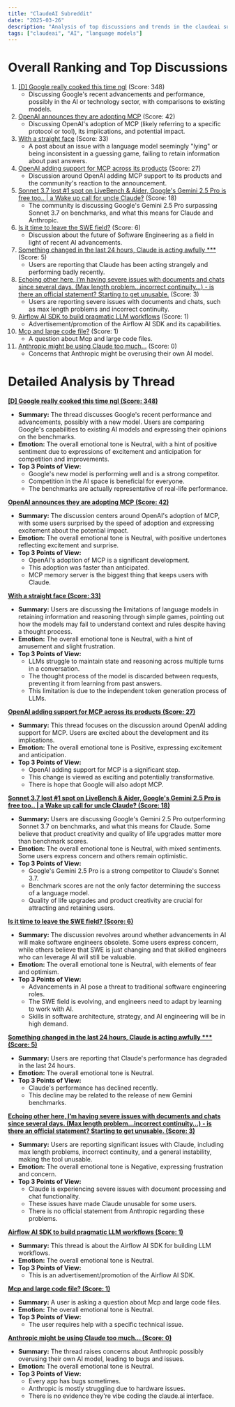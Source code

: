 ```yaml
---
title: "ClaudeAI Subreddit"
date: "2025-03-26"
description: "Analysis of top discussions and trends in the claudeai subreddit"
tags: ["claudeai", "AI", "language models"]
---
```


# Overall Ranking and Top Discussions
1.  [[D] Google really cooked this time ngl](https://i.redd.it/sju6539o72re1.jpeg) (Score: 348)
    *   Discussing Google's recent advancements and performance, possibly in the AI or technology sector, with comparisons to existing models.
2.  [OpenAI announces they are adopting MCP](https://www.reddit.com/r/ClaudeAI/comments/1jkjfq5/openai_announces_they_are_adopting_mcp/) (Score: 42)
    *   Discussing OpenAI's adoption of MCP (likely referring to a specific protocol or tool), its implications, and potential impact.
3.  [With a straight face](https://www.reddit.com/gallery/1jkjsw1) (Score: 33)
    *   A post about an issue with a language model seemingly "lying" or being inconsistent in a guessing game, failing to retain information about past answers.
4.  [OpenAI adding support for MCP across its products](https://x.com/sama/status/1904957253456941061) (Score: 27)
    *   Discussion around OpenAI adding MCP support to its products and the community's reaction to the announcement.
5.  [Sonnet 3.7 lost #1 spot on LiveBench & Aider, Google's Gemini 2.5 Pro is free too.. | a Wake up call for uncle Claude‽](https://www.reddit.com/gallery/1jkfw0t) (Score: 18)
    *   The community is discussing Google's Gemini 2.5 Pro surpassing Sonnet 3.7 on benchmarks, and what this means for Claude and Anthropic.
6.  [Is it time to leave the SWE field?](https://www.reddit.com/r/ClaudeAI/comments/1jkicqy/is_it_time_to_leave_the_swe_field/) (Score: 6)
    *   Discussion about the future of Software Engineering as a field in light of recent AI advancements.
7.  [Something changed in the last 24 hours, Claude is acting awfully ***](https://www.reddit.com/r/ClaudeAI/comments/1jkk14r/something_changed_in_the_last_24_hours_claude_is/) (Score: 5)
    *   Users are reporting that Claude has been acting strangely and performing badly recently.
8.  [Echoing other here, I’m having severe issues with documents and chats since several days. (Max length problem…incorrect continuity…) - is there an official statement? Starting to get unusable.](https://www.reddit.com/r/ClaudeAI/comments/1jkhor0/echoing_other_here_im_having_severe_issues_with/) (Score: 3)
    *   Users are reporting severe issues with documents and chats, such as max length problems and incorrect continuity.
9.  [Airflow AI SDK to build pragmatic LLM workflows](https://www.reddit.com/r/dataengineering/comments/1jkk69f/airflow_ai_sdk_to_build_pragmatic_llm_workflows/) (Score: 1)
    *   Advertisement/promotion of the Airflow AI SDK and its capabilities.
10. [Mcp and large code file?](https://www.reddit.com/r/ClaudeAI/comments/1jkkaws/mcp_and_large_code_file/) (Score: 1)
    *   A question about Mcp and large code files.
11. [Anthropic might be using Claude too much...](https://www.reddit.com/r/ClaudeAI/comments/1jkgtat/anthropic_might_be_using_claude_too_much/) (Score: 0)
    *   Concerns that Anthropic might be overusing their own AI model.

# Detailed Analysis by Thread
**[[D] Google really cooked this time ngl (Score: 348)](https://i.redd.it/sju6539o72re1.jpeg)**
*  **Summary:**  The thread discusses Google's recent performance and advancements, possibly with a new model. Users are comparing Google's capabilities to existing AI models and expressing their opinions on the benchmarks.
*  **Emotion:** The overall emotional tone is Neutral, with a hint of positive sentiment due to expressions of excitement and anticipation for competition and improvements.
*  **Top 3 Points of View:**
    *   Google's new model is performing well and is a strong competitor.
    *   Competition in the AI space is beneficial for everyone.
    *   The benchmarks are actually representative of real-life performance.

**[OpenAI announces they are adopting MCP (Score: 42)](https://www.reddit.com/r/ClaudeAI/comments/1jkjfq5/openai_announces_they_are_adopting_mcp/)**
*  **Summary:**  The discussion centers around OpenAI's adoption of MCP, with some users surprised by the speed of adoption and expressing excitement about the potential impact.
*  **Emotion:** The overall emotional tone is Neutral, with positive undertones reflecting excitement and surprise.
*  **Top 3 Points of View:**
    *   OpenAI's adoption of MCP is a significant development.
    *   This adoption was faster than anticipated.
    *   MCP memory server is the biggest thing that keeps users with Claude.

**[With a straight face (Score: 33)](https://www.reddit.com/gallery/1jkjsw1)**
*  **Summary:**  Users are discussing the limitations of language models in retaining information and reasoning through simple games, pointing out how the models may fail to understand context and rules despite having a thought process.
*  **Emotion:** The overall emotional tone is Neutral, with a hint of amusement and slight frustration.
*  **Top 3 Points of View:**
    *   LLMs struggle to maintain state and reasoning across multiple turns in a conversation.
    *   The thought process of the model is discarded between requests, preventing it from learning from past answers.
    *   This limitation is due to the independent token generation process of LLMs.

**[OpenAI adding support for MCP across its products (Score: 27)](https://x.com/sama/status/1904957253456941061)**
*  **Summary:**  This thread focuses on the discussion around OpenAI adding support for MCP. Users are excited about the development and its implications.
*  **Emotion:** The overall emotional tone is Positive, expressing excitement and anticipation.
*  **Top 3 Points of View:**
    *   OpenAI adding support for MCP is a significant step.
    *   This change is viewed as exciting and potentially transformative.
    *   There is hope that Google will also adopt MCP.

**[Sonnet 3.7 lost #1 spot on LiveBench & Aider, Google's Gemini 2.5 Pro is free too.. | a Wake up call for uncle Claude‽ (Score: 18)](https://www.reddit.com/gallery/1jkfw0t)**
*  **Summary:**  Users are discussing Google's Gemini 2.5 Pro outperforming Sonnet 3.7 on benchmarks, and what this means for Claude. Some believe that product creativity and quality of life upgrades matter more than benchmark scores.
*  **Emotion:** The overall emotional tone is Neutral, with mixed sentiments. Some users express concern and others remain optimistic.
*  **Top 3 Points of View:**
    *   Google's Gemini 2.5 Pro is a strong competitor to Claude's Sonnet 3.7.
    *   Benchmark scores are not the only factor determining the success of a language model.
    *   Quality of life upgrades and product creativity are crucial for attracting and retaining users.

**[Is it time to leave the SWE field? (Score: 6)](https://www.reddit.com/r/ClaudeAI/comments/1jkicqy/is_it_time_to_leave_the_swe_field/)**
*  **Summary:**  The discussion revolves around whether advancements in AI will make software engineers obsolete. Some users express concern, while others believe that SWE is just changing and that skilled engineers who can leverage AI will still be valuable.
*  **Emotion:** The overall emotional tone is Neutral, with elements of fear and optimism.
*  **Top 3 Points of View:**
    *   Advancements in AI pose a threat to traditional software engineering roles.
    *   The SWE field is evolving, and engineers need to adapt by learning to work with AI.
    *   Skills in software architecture, strategy, and AI engineering will be in high demand.

**[Something changed in the last 24 hours, Claude is acting awfully *** (Score: 5)](https://www.reddit.com/r/ClaudeAI/comments/1jkk14r/something_changed_in_the_last_24_hours_claude_is/)**
*  **Summary:**  Users are reporting that Claude's performance has degraded in the last 24 hours.
*  **Emotion:** The overall emotional tone is Neutral.
*  **Top 3 Points of View:**
    *   Claude's performance has declined recently.
    *   This decline may be related to the release of new Gemini benchmarks.

**[Echoing other here, I’m having severe issues with documents and chats since several days. (Max length problem…incorrect continuity…) - is there an official statement? Starting to get unusable. (Score: 3)](https://www.reddit.com/r/ClaudeAI/comments/1jkhor0/echoing_other_here_im_having_severe_issues_with/)**
*  **Summary:**  Users are reporting significant issues with Claude, including max length problems, incorrect continuity, and a general instability, making the tool unusable.
*  **Emotion:** The overall emotional tone is Negative, expressing frustration and concern.
*  **Top 3 Points of View:**
    *   Claude is experiencing severe issues with document processing and chat functionality.
    *   These issues have made Claude unusable for some users.
    *   There is no official statement from Anthropic regarding these problems.

**[Airflow AI SDK to build pragmatic LLM workflows (Score: 1)](https://www.reddit.com/r/dataengineering/comments/1jkk69f/airflow_ai_sdk_to_build_pragmatic_llm_workflows/)**
*  **Summary:**  This thread is about the Airflow AI SDK for building LLM workflows.
*  **Emotion:** The overall emotional tone is Neutral.
*  **Top 3 Points of View:**
    *   This is an advertisement/promotion of the Airflow AI SDK.

**[Mcp and large code file? (Score: 1)](https://www.reddit.com/r/ClaudeAI/comments/1jkkaws/mcp_and_large_code_file/)**
*  **Summary:**  A user is asking a question about Mcp and large code files.
*  **Emotion:** The overall emotional tone is Neutral.
*  **Top 3 Points of View:**
    *   The user requires help with a specific technical issue.

**[Anthropic might be using Claude too much... (Score: 0)](https://www.reddit.com/r/ClaudeAI/comments/1jkgtat/anthropic_might_be_using_claude_too_much/)**
*  **Summary:**  The thread raises concerns about Anthropic possibly overusing their own AI model, leading to bugs and issues.
*  **Emotion:** The overall emotional tone is Neutral.
*  **Top 3 Points of View:**
    *   Every app has bugs sometimes.
    *   Anthropic is mostly struggling due to hardware issues.
    *   There is no evidence they're vibe coding the claude.ai interface.
